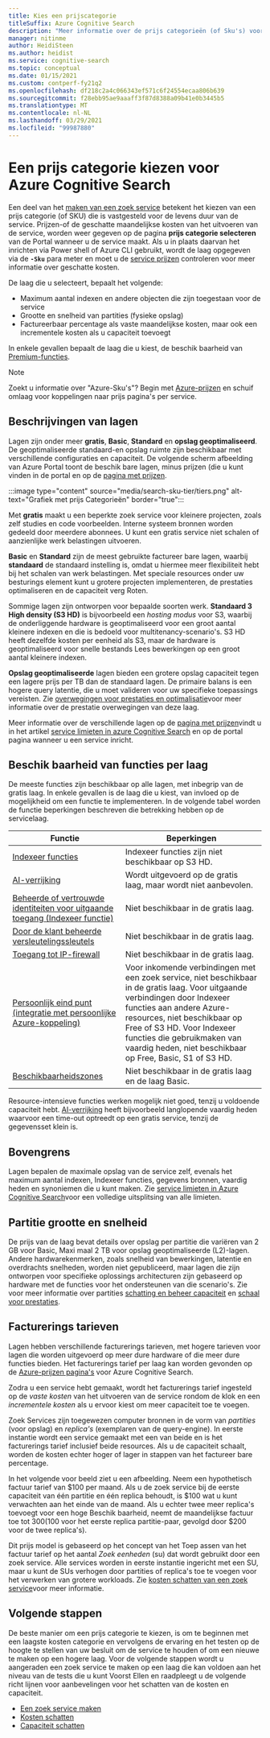 ```yaml
---
title: Kies een prijscategorie
titleSuffix: Azure Cognitive Search
description: "Meer informatie over de prijs categorieën (of Sku's) voor Azure Cognitive Search. Een zoek service kan worden ingericht op de volgende lagen: gratis, basis en standaard. Standaard is beschikbaar in verschillende bron configuraties en capaciteits niveaus."
manager: nitinme
author: HeidiSteen
ms.author: heidist
ms.service: cognitive-search
ms.topic: conceptual
ms.date: 01/15/2021
ms.custom: contperf-fy21q2
ms.openlocfilehash: df218c2a4c066343ef571c6f24554ecaa806b639
ms.sourcegitcommit: f28ebb95ae9aaaff3f87d8388a09b41e0b3445b5
ms.translationtype: MT
ms.contentlocale: nl-NL
ms.lasthandoff: 03/29/2021
ms.locfileid: "99987880"
---
```

# <a name="choose-a-pricing-tier-for-azure-cognitive-search"></a>Een prijs categorie kiezen voor Azure Cognitive Search

Een deel van het [maken van een zoek service](search-create-service-portal.md) betekent het kiezen van een prijs categorie (of SKU) die is vastgesteld voor de levens duur van de service. Prijzen-of de geschatte maandelijkse kosten van het uitvoeren van de service, worden weer gegeven op de pagina **prijs categorie selecteren** van de Portal wanneer u de service maakt. Als u in plaats daarvan het inrichten via Power shell of Azure CLI gebruikt, wordt de laag opgegeven via de **`-Sku`** para meter en moet u de [service prijzen](https://azure.microsoft.com/pricing/details/search/) controleren voor meer informatie over geschatte kosten.

De laag die u selecteert, bepaalt het volgende:

+ Maximum aantal indexen en andere objecten die zijn toegestaan voor de service
+ Grootte en snelheid van partities (fysieke opslag)
+ Factureerbaar percentage als vaste maandelijkse kosten, maar ook een incrementele kosten als u capaciteit toevoegt

In enkele gevallen bepaalt de laag die u kiest, de beschik baarheid van [Premium-functies](#premium-features).

> [!NOTE]
> Zoekt u informatie over "Azure-Sku's"? Begin met [Azure-prijzen](https://azure.microsoft.com/pricing/) en schuif omlaag voor koppelingen naar prijs pagina's per service.

## <a name="tier-descriptions"></a>Beschrijvingen van lagen

Lagen zijn onder meer **gratis**, **Basic**, **Standard** en **opslag geoptimaliseerd**. De geoptimaliseerde standaard-en opslag ruimte zijn beschikbaar met verschillende configuraties en capaciteit. De volgende scherm afbeelding van Azure Portal toont de beschik bare lagen, minus prijzen (die u kunt vinden in de portal en op de [pagina met prijzen](https://azure.microsoft.com/pricing/details/search/). 

:::image type="content" source="media/search-sku-tier/tiers.png" alt-text="Grafiek met prijs Categorieën" border="true":::

Met **gratis** maakt u een beperkte zoek service voor kleinere projecten, zoals zelf studies en code voorbeelden. Interne systeem bronnen worden gedeeld door meerdere abonnees. U kunt een gratis service niet schalen of aanzienlijke werk belastingen uitvoeren.

**Basic** en **Standard** zijn de meest gebruikte factureer bare lagen, waarbij **standaard** de standaard instelling is, omdat u hiermee meer flexibiliteit hebt bij het schalen van werk belastingen. Met speciale resources onder uw besturings element kunt u grotere projecten implementeren, de prestaties optimaliseren en de capaciteit verg Roten.

Sommige lagen zijn ontworpen voor bepaalde soorten werk. **Standaard 3 High density (S3 HD)** is bijvoorbeeld een *hosting modus* voor S3, waarbij de onderliggende hardware is geoptimaliseerd voor een groot aantal kleinere indexen en die is bedoeld voor multitenancy-scenario's. S3 HD heeft dezelfde kosten per eenheid als S3, maar de hardware is geoptimaliseerd voor snelle bestands Lees bewerkingen op een groot aantal kleinere indexen.

**Opslag geoptimaliseerde** lagen bieden een grotere opslag capaciteit tegen een lagere prijs per TB dan de standaard lagen. De primaire balans is een hogere query latentie, die u moet valideren voor uw specifieke toepassings vereisten. Zie [overwegingen voor prestaties en optimalisatie](search-performance-optimization.md)voor meer informatie over de prestatie overwegingen van deze laag.

Meer informatie over de verschillende lagen op de [pagina met prijzen](https://azure.microsoft.com/pricing/details/search/)vindt u in het artikel [service limieten in azure Cognitive Search](search-limits-quotas-capacity.md) en op de portal pagina wanneer u een service inricht.

<a name="premium-features"></a>

## <a name="feature-availability-by-tier"></a>Beschik baarheid van functies per laag

De meeste functies zijn beschikbaar op alle lagen, met inbegrip van de gratis laag. In enkele gevallen is de laag die u kiest, van invloed op de mogelijkheid om een functie te implementeren. In de volgende tabel worden de functie beperkingen beschreven die betrekking hebben op de servicelaag.

| Functie | Beperkingen |
|---------|-------------|
| [Indexeer functies](search-indexer-overview.md) | Indexeer functies zijn niet beschikbaar op S3 HD.  |
| [AI-verrijking](search-security-manage-encryption-keys.md) | Wordt uitgevoerd op de gratis laag, maar wordt niet aanbevolen. |
| [Beheerde of vertrouwde identiteiten voor uitgaande toegang (Indexeer functie)](search-howto-managed-identities-data-sources.md) | Niet beschikbaar in de gratis laag.|
| [Door de klant beheerde versleutelingssleutels](search-security-manage-encryption-keys.md) | Niet beschikbaar in de gratis laag. |
| [Toegang tot IP-firewall](service-configure-firewall.md) | Niet beschikbaar in de gratis laag. |
| [Persoonlijk eind punt (integratie met persoonlijke Azure-koppeling)](service-create-private-endpoint.md) | Voor inkomende verbindingen met een zoek service, niet beschikbaar in de gratis laag. Voor uitgaande verbindingen door Indexeer functies aan andere Azure-resources, niet beschikbaar op Free of S3 HD. Voor Indexeer functies die gebruikmaken van vaardig heden, niet beschikbaar op Free, Basic, S1 of S3 HD.| 
| [Beschikbaarheidszones](search-performance-optimization.md) | Niet beschikbaar in de gratis laag en de laag Basic. |

Resource-intensieve functies werken mogelijk niet goed, tenzij u voldoende capaciteit hebt. [AI-verrijking](cognitive-search-concept-intro.md) heeft bijvoorbeeld langlopende vaardig heden waarvoor een time-out optreedt op een gratis service, tenzij de gegevensset klein is.

## <a name="upper-limits"></a>Bovengrens

Lagen bepalen de maximale opslag van de service zelf, evenals het maximum aantal indexen, Indexeer functies, gegevens bronnen, vaardig heden en synoniemen die u kunt maken. Zie [service limieten in Azure Cognitive Search](search-limits-quotas-capacity.md)voor een volledige uitsplitsing van alle limieten. 

## <a name="partition-size-and-speed"></a>Partitie grootte en snelheid

De prijs van de laag bevat details over opslag per partitie die variëren van 2 GB voor Basic, Maxi maal 2 TB voor opslag geoptimaliseerde (L2)-lagen. Andere hardwarekenmerken, zoals snelheid van bewerkingen, latentie en overdrachts snelheden, worden niet gepubliceerd, maar lagen die zijn ontworpen voor specifieke oplossings architecturen zijn gebaseerd op hardware met de functies voor het ondersteunen van die scenario's. Zie voor meer informatie over partities [schatting en beheer capaciteit](search-capacity-planning.md) en [schaal voor prestaties](search-performance-optimization.md).

## <a name="billing-rates"></a>Facturerings tarieven

Lagen hebben verschillende facturerings tarieven, met hogere tarieven voor lagen die worden uitgevoerd op meer dure hardware of die meer dure functies bieden. Het facturerings tarief per laag kan worden gevonden op de [Azure-prijzen pagina's](https://azure.microsoft.com/pricing/details/search/) voor Azure Cognitive Search.

Zodra u een service hebt gemaakt, wordt het facturerings tarief ingesteld op de *vaste kosten* van het uitvoeren van de service rondom de klok en een *incrementele kosten* als u ervoor kiest om meer capaciteit toe te voegen.

Zoek Services zijn toegewezen computer bronnen in de vorm van *partities* (voor opslag) en *replica's* (exemplaren van de query-engine). In eerste instantie wordt een service gemaakt met een van beide en is het facturerings tarief inclusief beide resources. Als u de capaciteit schaalt, worden de kosten echter hoger of lager in stappen van het factureer bare percentage.

In het volgende voor beeld ziet u een afbeelding. Neem een hypothetisch factuur tarief van $100 per maand. Als u de zoek service bij de eerste capaciteit van één partitie en één replica behoudt, is $100 wat u kunt verwachten aan het einde van de maand. Als u echter twee meer replica's toevoegt voor een hoge Beschik baarheid, neemt de maandelijkse factuur toe tot $300 ($100 voor het eerste replica partitie-paar, gevolgd door $200 voor de twee replica's).

Dit prijs model is gebaseerd op het concept van het Toep assen van het factuur tarief op het aantal *Zoek eenheden* (su) dat wordt gebruikt door een zoek service. Alle services worden in eerste instantie ingericht met een SU, maar u kunt de SUs verhogen door partities of replica's toe te voegen voor het verwerken van grotere workloads. Zie [kosten schatten van een zoek service](search-sku-manage-costs.md)voor meer informatie.

## <a name="next-steps"></a>Volgende stappen

De beste manier om een prijs categorie te kiezen, is om te beginnen met een laagste kosten categorie en vervolgens de ervaring en het testen op de hoogte te stellen van uw besluit om de service te houden of om een nieuwe te maken op een hogere laag. Voor de volgende stappen wordt u aangeraden een zoek service te maken op een laag die kan voldoen aan het niveau van de tests die u kunt Voorst Ellen en raadpleegt u de volgende richt lijnen voor aanbevelingen voor het schatten van de kosten en capaciteit.

+ [Een zoek service maken](search-create-service-portal.md)
+ [Kosten schatten](search-sku-manage-costs.md)
+ [Capaciteit schatten](search-sku-manage-costs.md)